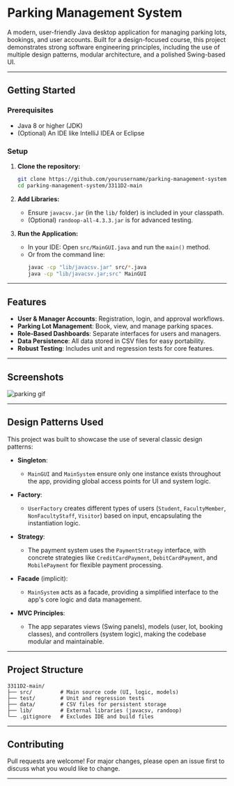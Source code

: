 # Parking Management System

A modern, user-friendly Java desktop application for managing parking lots, bookings, and user accounts. Built for a design-focused course, this project demonstrates strong software engineering principles, including the use of multiple design patterns, modular architecture, and a polished Swing-based UI.

---

## Getting Started

### Prerequisites

- Java 8 or higher (JDK)
- (Optional) An IDE like IntelliJ IDEA or Eclipse

### Setup

1. **Clone the repository:**
   ```sh
   git clone https://github.com/yourusername/parking-management-system.git
   cd parking-management-system/3311D2-main
   ```

2. **Add Libraries:**
   - Ensure `javacsv.jar` (in the `lib/` folder) is included in your classpath.
   - (Optional) `randoop-all-4.3.3.jar` is for advanced testing.

3. **Run the Application:**
   - In your IDE: Open `src/MainGUI.java` and run the `main()` method.
   - Or from the command line:
     ```sh
     javac -cp "lib/javacsv.jar" src/*.java
     java -cp "lib/javacsv.jar;src" MainGUI
     ```

---

## Features

- **User & Manager Accounts**: Registration, login, and approval workflows.
- **Parking Lot Management**: Book, view, and manage parking spaces.
- **Role-Based Dashboards**: Separate interfaces for users and managers.
- **Data Persistence**: All data stored in CSV files for easy portability.
- **Robust Testing**: Includes unit and regression tests for core features.

---

## Screenshots

![parking gif](https://github.com/user-attachments/assets/a1a83327-1e21-4b4a-a963-1e17b4e6a770)


---


## Design Patterns Used

This project was built to showcase the use of several classic design patterns:

- **Singleton**:  
  - `MainGUI` and `MainSystem` ensure only one instance exists throughout the app, providing global access points for UI and system logic.

- **Factory**:  
  - `UserFactory` creates different types of users (`Student`, `FacultyMember`, `NonFacultyStaff`, `Visitor`) based on input, encapsulating the instantiation logic.

- **Strategy**:  
  - The payment system uses the `PaymentStrategy` interface, with concrete strategies like `CreditCardPayment`, `DebitCardPayment`, and `MobilePayment` for flexible payment processing.

- **Facade** (implicit):  
  - `MainSystem` acts as a facade, providing a simplified interface to the app's core logic and data management.

- **MVC Principles**:  
  - The app separates views (Swing panels), models (user, lot, booking classes), and controllers (system logic), making the codebase modular and maintainable.

---

## Project Structure

```
3311D2-main/
├── src/         # Main source code (UI, logic, models)
├── test/        # Unit and regression tests
├── data/        # CSV files for persistent storage
├── lib/         # External libraries (javacsv, randoop)
└── .gitignore   # Excludes IDE and build files
```

---

## Contributing

Pull requests are welcome! For major changes, please open an issue first to discuss what you would like to change.

---

